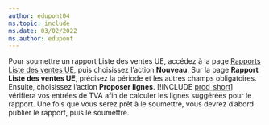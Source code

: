 ```yaml
---
author: edupont04
ms.topic: include
ms.date: 03/02/2022
ms.author: edupont
---
```


Pour soumettre un rapport Liste des ventes UE, accédez à la page [Rapports Liste des ventes UE](https://businesscentral.dynamics.com?page=321), puis choisissez l’action **Nouveau**. Sur la page **Rapport Liste des ventes UE**, précisez la période et les autres champs obligatoires. Ensuite, choisissez l’action **Proposer lignes**. [!INCLUDE [prod_short](../includes/prod_short.md)] vérifiera vos entrées de TVA afin de calculer les lignes suggérées pour le rapport. Une fois que vous serez prêt à le soumettre, vous devrez d’abord publier le rapport, puis le soumettre.
